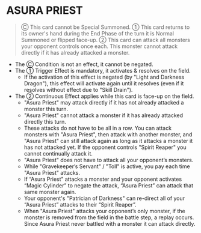 
# ASURA PRIEST  
> Ⓒ This card cannot be Special Summoned. ① This card returns to its owner's hand during the End Phase of the turn it is Normal Summoned or flipped face-up. ② This card can attack all monsters your opponent controls once each. This monster cannot attack directly if it has already attacked a monster.

*   The Ⓒ Condition is not an effect, it cannot be negated.
*   The ① Trigger Effect is mandatory, it activates & resolves on the field.
    *   If the activation of this effect is negated (by "Light and Darkness Dragon"), this effect will activate again until it resolves (even if it resolves without effect due to "Skill Drain").
*   The ② Continuous Effect applies while this card is face-up on the field.
    *   "Asura Priest" may attack directly if it has not already attacked a monster this turn.
    *   "Asura Priest" cannot attack a monster if it has already attacked directly this turn.
    *   These attacks do not have to be all in a row. You can attack monsters with "Asura Priest", then attack with another monster, and "Asura Priest" can still attack again as long as it attacks a monster it has not attacked yet. If the opponent controls "Spirit Reaper" you cannot continually attack it.
    *   "Asura Priest" does not have to attack all your opponent’s monsters.
    *   While "Gravekeeper’s Servant" / "Toll" is active, you pay each time "Asura Priest" attacks.
    *   If “Asura Priest” attacks a monster and your opponent activates “Magic Cylinder” to negate the attack, “Asura Priest” can attack that same monster again.
    *   Your opponent's "Patrician of Darkness" can re-direct all of your “Asura Priest” attacks to their “Spirit Reaper”.
    *   When "Asura Priest" attacks your opponent’s only monster, if the monster is removed from the field in the battle step, a replay occurs. Since Asura Priest never battled with a monster it can attack directly.

  
